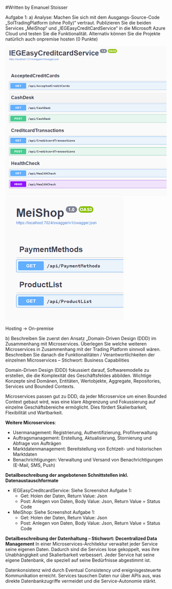 #Written by Emanuel Stoisser

Aufgabe 1:
a)
Analyse: Machen Sie sich mit dem Ausgangs-Source-Code „SolTradingPlatform (ohne Polly)“ vertraut. Publizieren Sie die beiden Services „MeiShop“ und „IEGEasyCreditCardService“ in die Microsoft Azure Cloud und testen Sie die Funktionalität. Alternativ können Sie die Projekte natürlich auch onpremise hosten (0 Punkte)

<img src="./media/A1_image1.png" alt="Alt-Text" title="" />
<img src="./media/A1_image2.png" alt="Alt-Text" title="" />

Hosting -> On-premise

b)
Beschreiben Sie zuerst den Ansatz „Domain-Driven Design (DDD) im Zusammenhang mit Microservices. Überlegen Sie welche weiteren Microservices in Zusammenhang mit der Trading Platform sinnvoll wären. Beschreiben Sie danach die Funktionalitäten / Verantwortlichkeiten der einzelnen Microservices – Stichwort: Business Capabilities

Domain-Driven Design (DDD) fokussiert darauf, Softwaremodelle zu erstellen, die die Komplexität des Geschäftsfeldes abbilden. Wichtige Konzepte sind Domänen, Entitäten, Wertobjekte, Aggregate, Repositories, Services und Bounded Contexts.

Microservices passen gut zu DDD, da jeder Microservice um einen Bounded Context gebaut wird, was eine klare Abgrenzung und Fokussierung auf einzelne Geschäftsbereiche ermöglicht. Dies fördert Skalierbarkeit, Flexibilität und Wartbarkeit.

**Weitere Microservices**:
* Usermanagement: Registrierung, Authentifizierung, Profilverwaltung
* Auftragsmanagement: Erstellung, Aktualisierung, Stornierung und Abfrage von Aufträgen
* Marktdatenmanagement: Bereitstellung von Echtzeit- und historischen Marktdaten
* Benachrichtigungen: Verwaltung und Versand von Benachrichtigungen (E-Mail, SMS, Push)

**Detailbeschreibung der angebotenen Schnittstellen inkl. Datenaustauschformate**
* IEGEasyCreditcardService: Siehe Screenshot Aufgabe 1:
    * Get: Holen der Daten, Return Value: Json
    * Post: Anlegen von Daten, Body Value: Json, Return Value = Status Code 
* MeiShop: Siehe Screenshot Aufgabe 1:
    * Get: Holen der Daten, Return Value: Json
    * Post: Anlegen von Daten, Body Value: Json, Return Value = Status Code 

**Detailbeschreibung der Datenhaltung – Stichwort: Decentralized Data Management**
In einer Microservices-Architektur verwaltet jeder Service seine eigenen Daten. Dadurch sind die Services lose gekoppelt, was ihre Unabhängigkeit und Skalierbarkeit verbessert. Jeder Service hat seine eigene Datenbank, die speziell auf seine Bedürfnisse abgestimmt ist.

Datenkonsistenz wird durch Eventual Consistency und ereignisgesteuerte Kommunikation erreicht. Services tauschen Daten nur über APIs aus, was direkte Datenbankzugriffe vermeidet und die Service-Autonomie stärkt.

